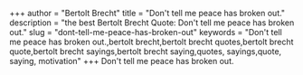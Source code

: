 +++
author = "Bertolt Brecht"
title = "Don't tell me peace has broken out."
description = "the best Bertolt Brecht Quote: Don't tell me peace has broken out."
slug = "dont-tell-me-peace-has-broken-out"
keywords = "Don't tell me peace has broken out.,bertolt brecht,bertolt brecht quotes,bertolt brecht quote,bertolt brecht sayings,bertolt brecht saying,quotes, sayings,quote, saying, motivation"
+++
Don't tell me peace has broken out.
